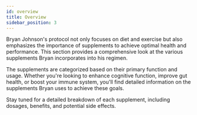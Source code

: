 ```yaml
---
id: overview
title: Overview
sidebar_position: 3
---
```


Bryan Johnson's protocol not only focuses on diet and exercise but also emphasizes the importance of supplements to achieve optimal health and performance. This section provides a comprehensive look at the various supplements Bryan incorporates into his regimen.

The supplements are categorized based on their primary function and usage. Whether you're looking to enhance cognitive function, improve gut health, or boost your immune system, you'll find detailed information on the supplements Bryan uses to achieve these goals.

Stay tuned for a detailed breakdown of each supplement, including dosages, benefits, and potential side effects.
